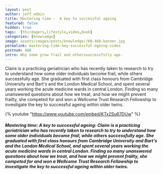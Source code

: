 ```yaml
---
layout: post
author: jeff_admin
title: Mastering time -  A key to successful ageing
featured: false
hidden: true
tags:  [thirdagers,lifestyle,video,book]
categories: [knowledge]
image: assets/images/posts/knowledge//KN-468-banner.jpg
permalink: mastering-time-key-successful-ageing-video
postnum: 468
intro: Why some grow frail and otherssuccessfully age.
---
```


Claire is a practicing geriatrician who has recently taken to research to try to understand how some older individuals become frail, while others successfully age. She graduated with first class honours from Cambridge University and Bart's and the London Medical School, and spent several years working the acute medicine wards in central London. Finding so many unanswered questions about how we treat, and how we might prevent frailty, she competed for and won a Wellcome Trust Research Fellowship to investigate the key to successful ageing within older twins.

{% youtube "https://www.youtube.com/embed/KTx2Su67DUw" %}

#### _Mastering time: A key to successful ageing: Claire is a practicing geriatrician who has recently taken to research to try to understand how some older individuals become frail, while others successfully age. She graduated with first class honours from Cambridge University and Bart's and the London Medical School, and spent several years working the acute medicine wards in central London. Finding so many unanswered questions about how we treat, and how we might prevent frailty, she competed for and won a Wellcome Trust Research Fellowship to investigate the key to successful ageing within older twins._
